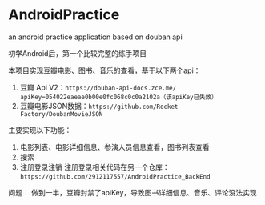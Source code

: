 # AndroidPractice
an android practice application based on douban api

初学Android后，第一个比较完整的练手项目

本项目实现豆瓣电影、图书、音乐的查看，基于以下两个api：
1. 豆瓣 Api V2：`https://douban-api-docs.zce.me/`
`apiKey=054022eaeae0b00e0fc068c0c0a2102a（该apiKey已失效）`
2. 豆瓣电影JSON数据：`https://github.com/Rocket-Factory/DoubanMovieJSON`

主要实现以下功能：
1. 电影列表、电影详细信息、参演人员信息查看，图书列表查看
2. 搜索
3. 注册登录注销
注册登录相关代码在另一个仓库：`https://github.com/2912117557/AndroidPractice_BackEnd`

问题：
做到一半，豆瓣封禁了apiKey，导致图书详细信息、音乐、评论没法实现
